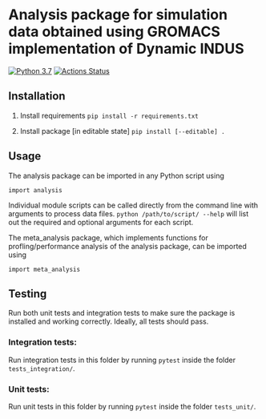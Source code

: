 # Analysis package for simulation data obtained using GROMACS implementation of Dynamic INDUS

[![Python 3.7](https://img.shields.io/badge/python-v3.7-blue)](https://www.python.org/downloads/release/python-370/)
[![Actions Status](https://github.com/apallath/analysis_scripts/workflows/review_unit_integration/badge.svg)](https://github.com/apallath/analysis_scripts/actions)

## Installation

1. Install requirements
`pip install -r requirements.txt`

2. Install package [in editable state]
`pip install [--editable] .`

## Usage

The analysis package can be imported in any Python script using

`import analysis`

Individual module scripts can be called directly from the command line with
arguments to process data files.
`python /path/to/script/ --help`
will list out the required and optional arguments for each script.

The meta_analysis package, which implements functions for profling/performance
analysis of the analysis package, can be imported using

`import meta_analysis`

## Testing

Run both unit tests and integration tests to make sure the package is installed
and working correctly. Ideally, all tests should pass.

### Integration tests:

Run integration tests in this folder by running
`pytest`
inside the folder `tests_integration/`.

### Unit tests:

Run unit tests in this folder by running
`pytest`
inside the folder `tests_unit/`.
